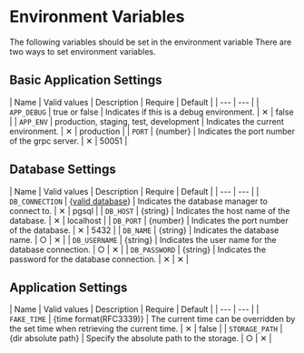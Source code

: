 # Environment Variables

The following variables should be set in the environment variable
There are two ways to set environment variables.

## Basic Application Settings

| Name | Valid values | Description | Require | Default |
| --- | --- |
| `APP_DEBUG` | true or false | Indicates if this is a debug environment. | ✕ | false |
| `APP_ENV` | production, staging, test, development | Indicates the current environment.
 | ✕ | production |
| `PORT` | {number} | Indicates the port number of the grpc server. | ✕ | 50051 |

## Database Settings

| Name | Valid values | Description | Require | Default |
| --- | --- |
| `DB_CONNECTION` | {[valid database](./database.md)} | Indicates the database manager to connect to. | ✕ | pgsql |
| `DB_HOST` | {string} | Indicates the host name of the database.
 | ✕ | localhost |
| `DB_PORT` | {number} | Indicates the port number of the database. | ✕ | 5432 |
| `DB_NAME` | {string} | Indicates the database name. | ○ | ✕ |
| `DB_USERNAME` | {string} | Indicates the user name for the database connection. | ○ | ✕ |
| `DB_PASSWORD` | {string} | Indicates the password for the database connection. | ✕ | ✕ |

## Application Settings

| Name | Valid values | Description | Require | Default |
| --- | --- |
| `FAKE_TIME` | {time format(RFC3339)} | The current time can be overridden by the set time when retrieving the current time. | ✕ | false |
| `STORAGE_PATH` | {dir absolute path} | Specify the absolute path to the storage. | ○ | ✕ |

